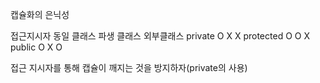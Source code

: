 캡슐화의 은닉성

접근지시자	동일 클래스	파생 클래스	외부클래스
private		O		X		X
protected	O		O		X
public		O		X		O

접근 지시자를 통해 캡슐이 깨지는 것을 방지하자(private의 사용)

